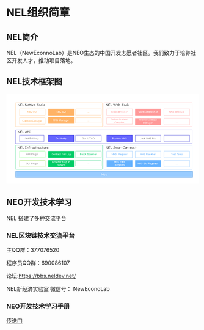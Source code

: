 # NEL组织简章

## NEL简介

NEL（NewEconnoLab）是NEO生态的中国开发志愿者社区。我们致力于培养社区开发人才，推动项目落地。

## NEL技术框架图

![NEL Technical Framework Diagram](NELTechnicalFrameworkDiagram.png)


## NEO开发技术学习

NEL 搭建了多种交流平台 

### NEL区块链技术交流平台

主QQ群：377076520

程序员QQ群：690086107

论坛:https://bbs.neldev.net/

NEL新经济实验室 微信号： NewEconoLab

### NEO开发技术学习手册
[传送门](study/study.md)


